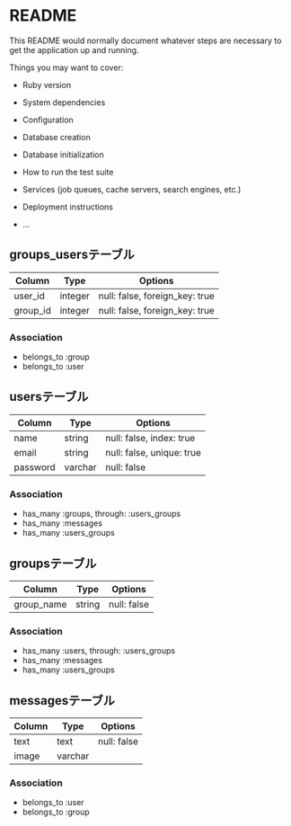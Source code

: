 # README

This README would normally document whatever steps are necessary to get the
application up and running.

Things you may want to cover:

* Ruby version

* System dependencies

* Configuration

* Database creation

* Database initialization

* How to run the test suite

* Services (job queues, cache servers, search engines, etc.)

* Deployment instructions

* ...

## groups_usersテーブル

|Column|Type|Options|
|------|----|-------|
|user_id|integer|null: false, foreign_key: true|
|group_id|integer|null: false, foreign_key: true|

### Association
- belongs_to :group
- belongs_to :user

## usersテーブル

|Column|Type|Options|
|------|----|-------|
|name|string|null: false, index: true|
|email|string|null: false, unique: true|
|password|varchar|null: false|

### Association
- has_many :groups, through: :users_groups
- has_many :messages
- has_many :users_groups

## groupsテーブル

|Column|Type|Options|
|------|----|-------|
|group_name|string|null: false|

### Association
- has_many :users, through: :users_groups
- has_many :messages
- has_many :users_groups

## messagesテーブル

|Column|Type|Options|
|------|----|-------|
|text|text|null: false|
|image|varchar||

### Association
- belongs_to :user
- belongs_to :group